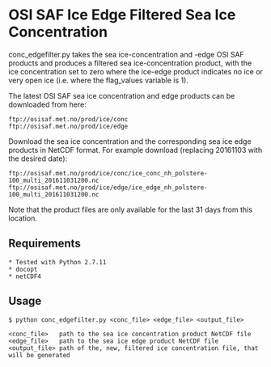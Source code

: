 
# OSI SAF Ice Edge Filtered Sea Ice Concentration

conc_edgefilter.py takes the sea ice-concentration and -edge OSI SAF products and produces a filtered sea
ice-concentration product, with the ice concentration set to zero where the ice-edge product indicates no
ice or very open ice (i.e. where the flag_values variable is 1).

The latest OSI SAF sea ice concentration and edge products can be downloaded from here:

    ftp://osisaf.met.no/prod/ice/conc
    ftp://osisaf.met.no/prod/ice/edge

Download the sea ice concentration and the corresponding sea ice edge products in NetCDF format.
For example download (replacing 20161103 with the desired date):

    ftp://osisaf.met.no/prod/ice/conc/ice_conc_nh_polstere-100_multi_201611031200.nc
    ftp://osisaf.met.no/prod/ice/edge/ice_edge_nh_polstere-100_multi_201611031200.nc
Note that the product files are only available for the last 31 days from this location.


## Requirements
    * Tested with Python 2.7.11
    * docopt
    * netCDF4

## Usage
    $ python conc_edgefilter.py <conc_file> <edge_file> <output_file>

    <conc_file>   path to the sea ice concentration product NetCDF file
    <edge_file>   path to the sea ice edge product NetCDF file
    <output_file> path of the, new, filtered ice concentration file, that will be generated


